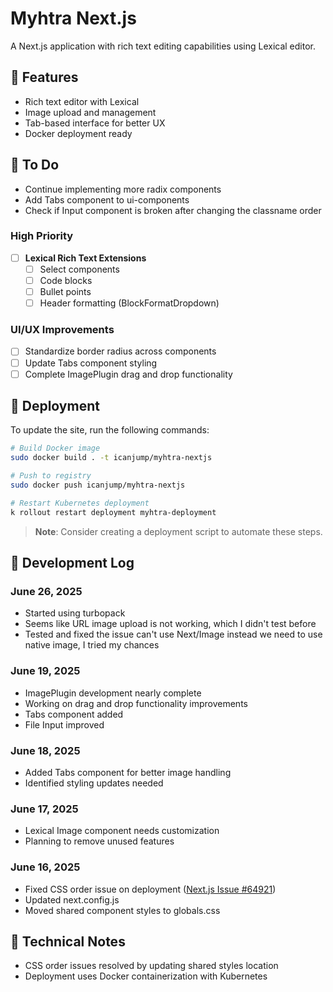 # Myhtra Next.js

A Next.js application with rich text editing capabilities using Lexical editor.

## 🚀 Features

- Rich text editor with Lexical
- Image upload and management
- Tab-based interface for better UX
- Docker deployment ready

## 📝 To Do

- Continue implementing more radix components
- Add Tabs component to ui-components
- Check if Input component is broken after changing the classname order

### High Priority

- [ ] **Lexical Rich Text Extensions**
  - [ ] Select components
  - [ ] Code blocks
  - [ ] Bullet points
  - [ ] Header formatting (BlockFormatDropdown)

### UI/UX Improvements

- [ ] Standardize border radius across components
- [ ] Update Tabs component styling
- [ ] Complete ImagePlugin drag and drop functionality

## 🚀 Deployment

To update the site, run the following commands:

```bash
# Build Docker image
sudo docker build . -t icanjump/myhtra-nextjs

# Push to registry
sudo docker push icanjump/myhtra-nextjs

# Restart Kubernetes deployment
k rollout restart deployment myhtra-deployment
```

> **Note**: Consider creating a deployment script to automate these steps.

## 📅 Development Log

### June 26, 2025

- Started using turbopack
- Seems like URL image upload is not working, which I didn't test before
- Tested and fixed the issue can't use Next/Image instead we need to use native image, I tried my chances

### June 19, 2025

- ImagePlugin development nearly complete
- Working on drag and drop functionality improvements
- Tabs component added
- File Input improved

### June 18, 2025

- Added Tabs component for better image handling
- Identified styling updates needed

### June 17, 2025

- Lexical Image component needs customization
- Planning to remove unused features

### June 16, 2025

- Fixed CSS order issue on deployment ([Next.js Issue #64921](https://github.com/vercel/next.js/issues/64921))
- Updated next.config.js
- Moved shared component styles to globals.css

## 🔧 Technical Notes

- CSS order issues resolved by updating shared styles location
- Deployment uses Docker containerization with Kubernetes
